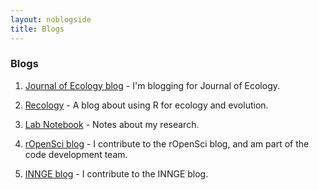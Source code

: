 ```yaml
---
layout: noblogside
title: Blogs
---
```


### Blogs

1. [Journal of Ecology blog][] - I'm blogging for Journal of Ecology.

2. [Recology][] - A blog about using R for ecology and evolution.

3. [Lab Notebook][] - Notes about my research.

4. [rOpenSci blog][] - I contribute to the rOpenSci blog, and am part of the code development team.

5. [INNGE blog][] - I contribute to the INNGE blog.


[Journal of Ecology blog]: http://jecologyblog.wordpress.com/
[Recology]: http://schamberlain.github.com/blog.html
[Lab Notebook]: http://schamberlain.github.com/labnotebook
[rOpenSci blog]: http://ropensci.org/articles/
[INNGE blog]: http://innge.net/?q=blog